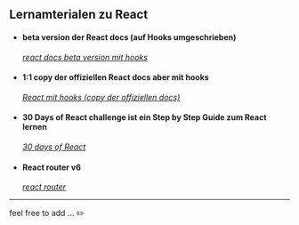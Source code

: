 ## Lernamterialen zu React


- #### **beta version der React docs (auf Hooks umgeschrieben)**
  [*react docs beta version mit hooks*](https://beta.reactjs.org/)

- #### **1:1 copy der offiziellen React docs aber mit hooks**
  [*React mit hooks (copy der offiziellen docs)*](https://reactwithhooks.netlify.app/)


- #### **30 Days of React challenge ist ein Step by Step Guide zum React lernen**
  [*30 days of React*](https://github.com/MandyNeumeyer/30-Days-Of-React)

- #### **React router v6**
  [*react router*](https://reactrouter.com/)


---

feel free to add ...  :pencil2:
